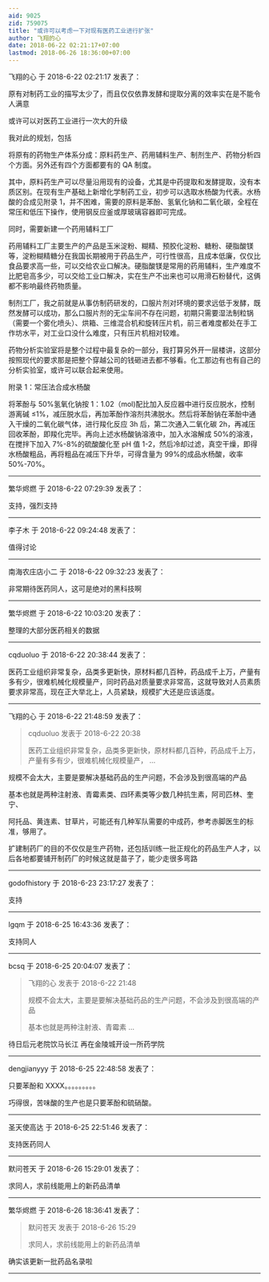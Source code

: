```yaml
---
aid: 9025
zid: 759075
title: "或许可以考虑一下对现有医药工业进行扩张"
author: 飞翔的心
date: 2018-06-22 02:21:17+07:00
lastmod: 2018-06-26 18:36:00+07:00
---
```


飞翔的心 于 2018-6-22 02:21:17 发表了：

原有对制药工业的描写太少了，而且仅仅依靠发酵和提取分离的效率实在是不能令人满意

或许可以对医药工业进行一次大的升级

我对此的规划，包括

将原有的药物生产体系分成：原料药生产、药用辅料生产、制剂生产、药物分析四个方面。另外还有四个方面都要有的 QA 制度。

其中，原料药生产可以尽量沿用现有的设备，尤其是中药提取和发酵提取，没有本质区别。在现有生产基础上新增化学制药工业，初步可以选取水杨酸为代表。水杨酸的合成见附录 1，并不困难，需要的原料是苯酚、氢氧化钠和二氧化碳，全程在常压和低压下操作，使用钢反应釜或厚玻璃容器即可完成。

同时，需要新建一个药用辅料工厂

药用辅料工厂主要生产的产品是玉米淀粉、糊精、预胶化淀粉、糖粉、硬脂酸镁等，淀粉糊精糖分在我国长期被用于药品生产，可行性很高，且成本低廉，仅仅比食品要求高一些，可以交给农业口解决。硬脂酸镁是常用的药用辅料，生产难度不比肥皂高多少，可以交给工业口解决，实在生产不出来也可以用滑石粉替代，这俩都不影响最终药物质量。

制剂工厂，我之前就是从事仿制药研发的，口服片剂对环境的要求远低于发酵，既然发酵可以成功，那么口服片剂的无尘车间不存在问题，初期只需要湿法制粒锅（需要一个雾化喷头）、烘箱、三维混合机和旋转压片机，前三者难度都处在手工作坊水平，对工业口没什么难度，只有压片机相对较难。

药物分析实验室将是整个过程中最复杂的一部分，我打算另外开一层楼讲，这部分按照现代的要求那是把整个穿越公司的钱砸进去都不够看。化工那边有也有自己的分析实验室，或许可以联合起来使用。

附录 1：常压法合成水杨酸

将苯酚与 50%氢氧化钠按 1：1.02（mol)配比加入反应器中进行反应脱水，控制游离碱 ≤1%，减压脱水后，再加苯酚作溶剂共沸脱水。然后将苯酚钠在苯酚中通入干燥的二氧化碳气体，进行羧化反应 3h 后，第二次通入二氧化碳 2h，再减压回收苯酚，即羧化完毕。再向上述水杨酸钠溶液中，加入水溶解成 50%的溶液，在搅拌下加入 7%-8%的硫酸酸化至 pH 值 1-2，然后冷却过滤，真空干燥，即得水杨酸粗品，再将粗品在减压下升华，可得含量为 99%的成品水杨酸，收率 50%-70%。

---

繁华烬燃 于 2018-6-22 07:29:39 发表了：

支持，强烈支持

---

李子木 于 2018-6-22 09:24:48 发表了：

值得讨论

---

南海农庄店小二 于 2018-6-22 09:32:23 发表了：

非常期待医药同人，这可是绝对的黑科技啊

---

繁华烬燃 于 2018-6-22 10:03:20 发表了：

整理的大部分医药相关的数据

---

cqduoluo 于 2018-6-22 20:38:44 发表了：

医药工业组织非常复杂，品类多更新快，原材料都几百种，药品成千上万，产量有多有少，很难机械化规模量产，同时药品对质量要求非常高，这就导致对人员素质要求非常高，现在正大举北上，人员紧缺，规模扩大还是应该适度。

---

飞翔的心 于 2018-6-22 21:48:59 发表了：

> cqduoluo 发表于 2018-6-22 20:38
>
> 医药工业组织非常复杂，品类多更新快，原材料都几百种，药品成千上万，产量有多有少，很难机械化规模量产， ...

规模不会太大，主要是要解决基础药品的生产问题，不会涉及到很高端的产品

基本也就是两种注射液、青霉素类、四环素类等少数几种抗生素，阿司匹林、奎宁、

阿托品、黄连素、甘草片，可能还有几种军队需要的中成药，参考赤脚医生的标准，够用了。

扩建制药厂的目的不仅仅是生产药物，还包括训练一批正规化的药品生产人才，以后各地都要铺开制药厂的时候这就是苗子了，能少走很多弯路

---

godofhistory 于 2018-6-23 23:17:27 发表了：

支持

---

lgqm 于 2018-6-25 16:43:36 发表了：

支持同人

---

bcsq 于 2018-6-25 20:04:07 发表了：

> 飞翔的心 发表于 2018-6-22 21:48
>
> 规模不会太大，主要是要解决基础药品的生产问题，不会涉及到很高端的产品
>
> 基本也就是两种注射液、青霉素 ...

待日后元老院饮马长江 再在金陵城开设一所药学院

---

dengjianyyy 于 2018-6-25 22:48:58 发表了：

只要苯酚和 XXXX。。。。。。。。。

巧得很，苦味酸的生产也是只要苯酚和硫硝酸。

---

圣天使高达 于 2018-6-25 22:51:46 发表了：

支持医药同人

---

默问苍天 于 2018-6-26 15:29:01 发表了：

求同人，求前线能用上的新药品清单

---

繁华烬燃 于 2018-6-26 18:36:41 发表了：

> 默问苍天 发表于 2018-6-26 15:29
>
> 求同人，求前线能用上的新药品清单

确实该更新一批药品名录啦

---
